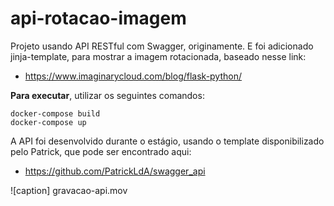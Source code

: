 <h1>api-rotacao-imagem</h1>

Projeto usando API RESTful com Swagger, originamente. 
E foi adicionado jinja-template, para mostrar a imagem rotacionada, baseado nesse link: 
* https://www.imaginarycloud.com/blog/flask-python/

**Para executar**, utilizar os seguintes comandos:

```
docker-compose build
docker-compose up
```

A API foi desenvolvido durante o estágio, usando o template disponibilizado pelo Patrick, que pode ser encontrado aqui:
* https://github.com/PatrickLdA/swagger_api

![caption] gravacao-api.mov
